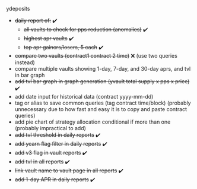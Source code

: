ydeposits
- ~~daily report of:~~ :heavy_check_mark:
  - ~~all vaults to check for pps reduction (anomalies)~~ :heavy_check_mark:
  - ~~highest apr vaults~~ :heavy_check_mark:
  - ~~top apr gainers/losers, 5 each~~ :heavy_check_mark:
- ~~compare two vaults (contract1 contract 2 time)~~ ❌ (use two queries instead)
- compare multiple vaults showing 1-day, 7-day, and 30-day aprs, and tvl in bar graph
- ~~add tvl bar graph in graph generation (yvault total supply x pps x price)~~ :heavy_check_mark:
- add date input for historical data (contract yyyy-mm-dd)
- tag or alias to save common queries (tag contract time/block) (probably unnecessary due to how fast and easy it is to copy and paste contract queries)
- add pie chart of strategy allocation conditional if more than one (probably impractical to add)
- ~~add tvl threshold in daily reports~~ :heavy_check_mark:
- ~~add yearn flag filter in daily reports~~ :heavy_check_mark:
- ~~add v3 flag in vault reports~~ :heavy_check_mark:
- ~~add tvl in all reports~~ :heavy_check_mark:
- ~~link vault name to vault page in all reports~~ :heavy_check_mark:
- ~~add 1-day APR in daily reports~~ :heavy_check_mark:
